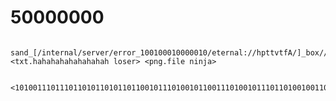 50000000
========

      sand_[/internal/server/error_100100010000010/eternal://hpttvtfA/]_box//boooooomb]=damage////extreme//[damage]
    <txt.hahahahahahahahah loser> <png.file ninja>
    
           <101001110111011010110101101100101110100101100111010010111011010010011010010110100100101101100110110101101101101011010110111101011110001010000>
